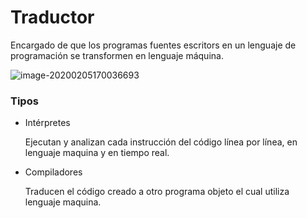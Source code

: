 # Traductor

Encargado de que los programas fuentes escritors en un lenguaje de programación se transformen en lenguaje máquina.

![image-20200205170036693](C:\Users\Felipe\AppData\Roaming\Typora\typora-user-images\image-20200205170036693.png)

### Tipos

- Intérpretes

  Ejecutan y analizan cada instrucción del código línea por línea, en lenguaje maquina y en tiempo real.

- Compiladores

  Traducen el código creado a otro programa objeto el cual utiliza lenguaje maquina.